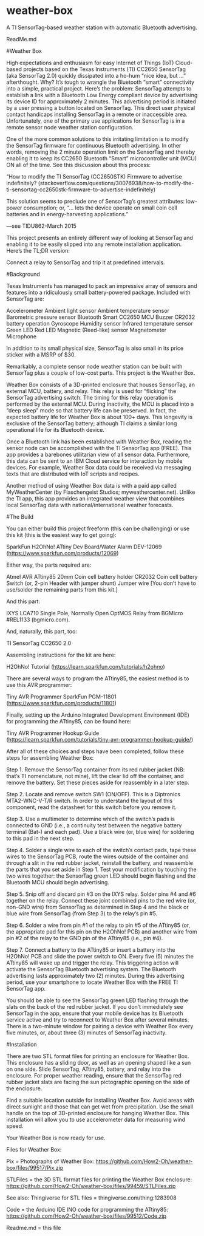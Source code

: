 # weather-box
A TI SensorTag-based weather station with automatic Bluetooth advertising.

ReadMe.md

#Weather Box

High expectations and enthusiasm for easy Internet of Things (IoT) Cloud-based projects based on the Texas Instruments (TI) CC2650 SensorTag (aka SensorTag 2.0) quickly dissipated into a ho-hum “nice idea, but …” afterthought. Why? It’s tough to wrangle the Bluetooth “smart” connectivity into a simple, practical project. Here’s the problem: SensorTag attempts to establish a link with a Bluetooth Low Energy compliant device by advertising its device ID for approximately 2 minutes. This advertising period is initiated by a user pressing a button located on SensorTag. This direct user physical contact handicaps installing SensorTag in a remote or inaccessible area. Unfortunately, one of the primary use applications for SensorTag is in a remote sensor node weather station configuration.

One of the more common solutions to this irritating limitation is to modify the SensorTag firmware for continuous Bluetooth advertising. In other words, removing the 2 minute operation limit on the SensorTag and thereby enabling it to keep its CC2650 Bluetooth “Smart” microcontroller unit (MCU) ON all of the time. See this discussion about this process:

“How to modify the TI SensorTag (CC2650STK) Firmware to advertise indefinitely?
(stackoverflow.com/questions/30076938/how-to-modify-the-ti-sensortag-cc2650stk-firmware-to-advertise-indefinitely)

This solution seems to preclude one of SensorTag’s greatest attributes: low-power consumption; or, “… lets the device operate on small coin cell batteries and in energy-harvesting applications.”

—see TIDU862-March 2015

This project presents an entirely different way of looking at SensorTag and enabling it to be easily slipped into any remote installation application. Here’s the TL;DR version:

Connect a relay to SensorTag and trip it at predefined intervals.

#Background

Texas Instruments has managed to pack an impressive array of sensors and features into a ridiculously small battery-powered package. Included with SensorTag are:

Accelerometer
Ambient light sensor
Ambient temperature sensor
Barometric pressure sensor
Bluetooth Smart CC2650 MCU
Buzzer
CR2032 battery operation
Gyroscope
Humidity sensor
Infrared temperature sensor
Green LED
Red LED
Magnetic (Reed-like) sensor
Magnetometer
Microphone

In addition to its small physical size, SensorTag is also small in its price sticker with a MSRP of $30.

Remarkably, a complete sensor node weather station can be built with SensorTag plus a couple of low-cost parts. This project is the Weather Box.

Weather Box consists of a 3D-printed enclosure that houses SensorTag, an external MCU, battery, and relay. This relay is used for “flicking” the SensorTag advertising switch. The timing for this relay operation is performed by the external MCU. During inactivity, the MCU is placed into a “deep sleep” mode so that battery life can be preserved. In fact, the expected battery life for Weather Box is about 100+ days. This longevity is exclusive of the SensorTag battery; although TI claims a similar long operational life for its Bluetooth device.

Once a Bluetooth link has been established with Weather Box, reading the sensor node can be accomplished with the TI SensorTag app (FREE). This app provides a barebones utilitarian view of all sensor data. Furthermore, this data can be sent to an IBM Cloud service for interaction by mobile devices. For example, Weather Box data could be received via messaging texts that are distributed with IoT scripts and recipes.

Another method of using Weather Box data is with a paid app called MyWeatherCenter (by Flaschengeist Studios; myweathercenter.net). Unlike the TI app, this app provides an integrated weather view that combines local SensorTag data with national/international weather forecasts.

#The Build

You can either build this project freeform (this can be challenging) or use this kit (this is the easiest way to get going):

SparkFun H2OhNo! ATtiny Dev Board/Water Alarm DEV-12069
(https://www.sparkfun.com/products/12069)

Either way, the parts required are:

Atmel AVR ATtiny85
20mm Coin cell battery holder
CR2032 Coin cell battery
Switch (or, 2-pin Header with jumper shunt)
Jumper wire
[You don’t have to use/solder the remaining parts from this kit.]

And this part:

IXYS LCA710 Single Pole, Normally Open OptMOS Relay
from BGMicro #REL1133 (bgmicro.com).

And, naturally, this part, too:

TI SensorTag CC2650 2.0

Assembling instructions for the kit are here:

H2OhNo! Tutorial
(https://learn.sparkfun.com/tutorials/h2ohno)

There are several ways to program the ATtiny85, the easiest method is to use this AVR programmer:

Tiny AVR Programmer SparkFun PGM-11801
(https://www.sparkfun.com/products/11801)

Finally, setting up the Arduino Integrated Development Environment (IDE) for programming the ATtiny85, can be found here:

Tiny AVR Programmer Hookup Guide
(https://learn.sparkfun.com/tutorials/tiny-avr-programmer-hookup-guide/)

After all of these choices and steps have been completed, follow these steps for assembling Weather Box:

Step 1. Remove the SensorTag container from its red rubber jacket (NB: that’s TI nomenclature, not mine), lift the clear lid off the container, and remove the battery. Set these pieces aside for reassembly in a later step.

Step 2. Locate and remove switch SW1 (ON/OFF). This is a Diptronics MTA2-WNC-V-T/R switch. In order to understand the layout of this component, read the datasheet for this switch before you remove it.

Step 3. Use a multimeter to determine which of the switch’s pads is connected to GND (i.e., a continuity test between the negative battery terminal (Bat-) and each pad). Use a black wire (or, blue wire) for soldering to this pad in the next step.

Step 4. Solder a single wire to each of the switch’s contact pads, tape these wires to the SensorTag PCB, route the wires outside of the container and through a slit in the red rubber jacket, reinstall the battery, and reassemble the parts that you set aside in Step 1. Test your modification by touching the two wires together: the SensorTag green LED should begin flashing and the Bluetooth MCU should begin advertising.

Step 5. Snip off and discard pin #3 on the IXYS relay. Solder pins #4 and #6 together on the relay. Connect these joint combined pins to the red wire (or, non-GND wire) from SensorTag as determined in Step 4 and the black or blue wire from SensorTag (from Step 3) to the relay’s pin #5.

Step 6. Solder a wire from pin #1 of the relay to pin #5 of the ATtiny85 (or, the appropriate pad for this pin on the H2OhNo! PCB) and another wire from pin #2 of the relay to the GND pin of the ATtiny85 (i.e., pin #4).

Step 7. Connect a battery to the ATtiny85 or insert a battery into the H2OhNo! PCB and slide the power switch to ON. Every five (5) minutes the ATtiny85 will wake up and trigger the relay. This triggering action will activate the SensorTag Bluetooth advertising system. The Bluetooth advertising lasts approximately two (2) minutes. During this advertising period, use your smartphone to locate Weather Box with the FREE TI SensorTag app.

You should be able to see the SensorTag green LED flashing through the slats on the back of the red rubber jacket. If you don’t immediately see SensorTag in the app, ensure that your mobile device has its Bluetooth service active and try to reconnect to Weather Box after several minutes. There is a two-minute window for pairing a device with Weather Box every five minutes, or, about three (3) minutes of SensorTag inactivity.

#Installation

There are two STL format files for printing an enclosure for Weather Box. This enclosure has a sliding door, as well as an opening shaped like a sun on one side. Slide SensorTag, ATtiny85, battery, and relay into the enclosure. For proper weather reading, ensure that the SensorTag red rubber jacket slats are facing the sun pictographic opening on the side of the enclosure.

Find a suitable location outside for installing Weather Box. Avoid areas with direct sunlight and those that can get wet from precipitation. Use the small handle on the top of 3D-printed enclosure for hanging Weather Box. This installation will allow you to use accelerometer data for measuring wind speed.

Your Weather Box is now ready for use.

Files for Weather Box:

Pix = Photographs of Weather Box: https://github.com/How2-Oh/weather-box/files/99517/Pix.zip

STLFiles = the 3D STL format files for printing the Weather Box enclosure: https://github.com/How2-Oh/weather-box/files/99459/STLFiles.zip

See also: Thingiverse for STL files = thingiverse.com/thing:1283908

Code = the Arduino IDE INO code for programming the ATtiny85: https://github.com/How2-Oh/weather-box/files/99512/Code.zip

Readme.md = this file
